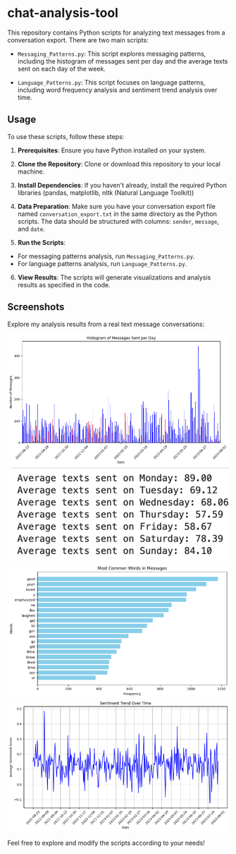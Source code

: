 # chat-analysis-tool

This repository contains Python scripts for analyzing text messages from a conversation export. There are two main scripts:

- `Messaging_Patterns.py`: This script explores messaging patterns, including the histogram of messages sent per day and the average texts sent on each day of the week.

- `Language_Patterns.py`: This script focuses on language patterns, including word frequency analysis and sentiment trend analysis over time.

## Usage

To use these scripts, follow these steps:

1. **Prerequisites**: Ensure you have Python installed on your system.

2. **Clone the Repository**: Clone or download this repository to your local machine.

3. **Install Dependencies**: If you haven't already, install the required Python libraries (pandas, matplotlib, nltk (Natural Language Toolkit))

4. **Data Preparation**: Make sure you have your conversation export file named `conversation_export.txt` in the same directory as the Python scripts. The data should be structured with columns: `sender`, `message`, and `date`.

5. **Run the Scripts**:
- For messaging patterns analysis, run `Messaging_Patterns.py`.
- For language patterns analysis, run `Language_Patterns.py`.

6. **View Results**: The scripts will generate visualizations and analysis results as specified in the code.

## Screenshots

Explore my analysis results from a real text message conversations:

![Screenshot 1](screenshots/sc1.png)
![Screenshot 2](screenshots/sc2.png)
![Screenshot 3](screenshots/sc3.png)
![Screenshot 4](screenshots/sc4.png)

Feel free to explore and modify the scripts according to your needs!

